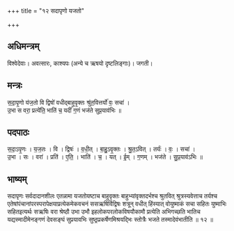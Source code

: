 +++
title = "१२ सदापृणो यजतो"

+++
## अधिमन्त्रम्
विश्वेदेवाः। अवत्सारः, काश्यपः (अन्ये च ऋषयो दृष्टलिङ्गाः)। जगती।

## मन्त्रः
स॒दा॒पृ॒णो य॑ज॒तो वि द्विषो॑ वधीद्बाहुवृ॒क्तः श्रु॑त॒वित्तर्यो॑ वः॒ सचा॑ ।  
उ॒भा स वरा॒ प्रत्ये॑ति॒ भाति॑ च॒ यदीं॑ ग॒णं भज॑ते सुप्र॒याव॑भिः ॥

## पदपाठः
स॒दा॒ऽपृ॒णः । य॒ज॒तः । वि । द्विषः॑ । व॒धी॒त् । बा॒हु॒ऽवृ॒क्तः । श्रु॒त॒ऽवित् । तर्यः॑ । वः॒ । सचा॑ ।  
उ॒भा । सः । वरा॑ । प्रति॑ । ए॒ति॒ । भाति॑ । च॒ । यत् । ई॒म् । ग॒णम् । भज॑ते । सु॒प्र॒याव॑ऽभिः ॥

## भाष्यम्
सदापृणः सर्वदादानशीलः एतन्नामा यजतोयष्टाच बाहुवृक्तः बाहुभ्यांवृक्तदर्भश्च श्रुतवित् श्रुत्रस्यवेत्ताच तर्यश्च एतेषांपंचानांपरस्परापेक्षयाप्रत्येकमेकवचनं ससऋषिर्विद्विषः शत्रून् वधीत् हिंस्यात् वोयुष्माकं सचा सहितः युष्माभिः सहितइत्यर्थः सऋषिः वरा श्रेष्ठौ उभा उभौ इहलोकपरलोकविषयौकामौ प्रत्येति अभिगच्छति भातिच यद्यस्मादीमेनङ्गणं देवसङ्घं सुप्रयावभिः सुष्ठ्रप्रकर्षेणमिश्रयद्भिः स्तोत्रैः भजते तस्मादेवंभातीति ॥ १२ ॥